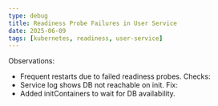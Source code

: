 ```yaml
---
type: debug
title: Readiness Probe Failures in User Service
date: 2025-06-09
tags: [kubernetes, readiness, user-service]
---
```


Observations:
- Frequent restarts due to failed readiness probes.
Checks:
- Service log shows DB not reachable on init.
Fix:
- Added initContainers to wait for DB availability.
